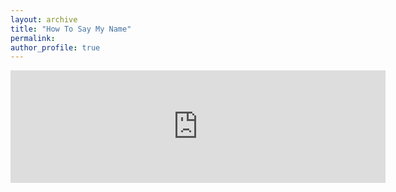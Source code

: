 ```yaml
---
layout: archive
title: "How To Say My Name"
permalink:
author_profile: true
---
```


<embed width='600' height='180' src='https://embed.howtopronounce.com/classic/en/Qunfang/31088432'>
